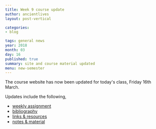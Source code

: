 ```yaml
---
title: Week 9 course update
author: ancientlives
layout: post-vertical

categories:
- blog

tags: general news
year: 2018
month: 03
day: 16
published: true
summary: site and course material updated
menu: new-semester
---
```


The course website has now been updated for today's class, Friday 16th March.

Updates include the following,

* [weekly assignment](/weekly_assignment)
* [bibliography](/bibliography)
* [links & resources](/links)
* [notes & material](/notes)
